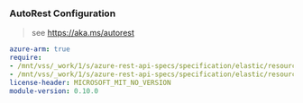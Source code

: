 ### AutoRest Configuration

> see https://aka.ms/autorest

``` yaml
azure-arm: true
require:
- /mnt/vss/_work/1/s/azure-rest-api-specs/specification/elastic/resource-manager/readme.md
- /mnt/vss/_work/1/s/azure-rest-api-specs/specification/elastic/resource-manager/readme.go.md
license-header: MICROSOFT_MIT_NO_VERSION
module-version: 0.10.0
```